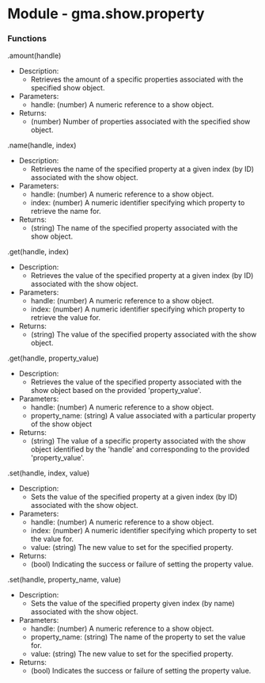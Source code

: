 # Module - gma.show.property
### Functions

.amount(handle)
- Description:
    - Retrieves the amount of a specific properties associated with the specified show object.
- Parameters:
    - handle: (number) A numeric reference to a show object.
- Returns:
    - (number) Number of properties associated with the specified show object.

.name(handle, index)
- Description:
    - Retrieves the name of the specified property at a given index (by ID) associated with the show object.
- Parameters:
    - handle: (number) A numeric reference to a show object.
    - index: (number) A numeric identifier specifying which property to retrieve the name for.
- Returns:
    - (string) The name of the specified property associated with the show object.

.get(handle, index)
- Description:
    - Retrieves the value of the specified property at a given index (by ID) associated with the show object.
- Parameters:
    - handle: (number) A numeric reference to a show object.
    - index: (number) A numeric identifier specifying which property to retrieve the value for.
- Returns:
    - (string) The value of the specified property associated with the show object.

.get(handle, property_value)
- Description:
    - Retrieves the value of the specified property associated with the show object based on the provided 'property_value'.
- Parameters:
    - handle: (number) A numeric reference to a show object.
    - property_name: (string) A value associated with a particular property of the show object
- Returns:
    - (string) The value of a specific property associated with the show object identified by the 'handle' and corresponding to the provided 'property_value'.

.set(handle, index, value)
- Description:
    - Sets the value of the specified property at a given index (by ID) associated with the show object.
- Parameters:
    - handle: (number) A numeric reference to a show object.
    - index: (number) A numeric identifier specifying which property to set the value for.
    - value: (string) The new value to set for the specified property.
- Returns:
    - (bool) Indicating the success or failure of setting the property value.

.set(handle, property_name, value)
- Description:
    - Sets the value of the specified property given index (by name) associated with the show object.
- Parameters:
    - handle: (number) A numeric reference to a show object.
    - property_name: (string) The name of the property to set the value for.
    - value: (string) The new value to set for the specified property.
- Returns:
    - (bool) Indicates the success or failure of setting the property value.
